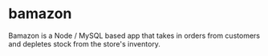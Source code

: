 # bamazon
Bamazon is a Node / MySQL based app that takes in orders from customers and depletes stock from the store's inventory.
